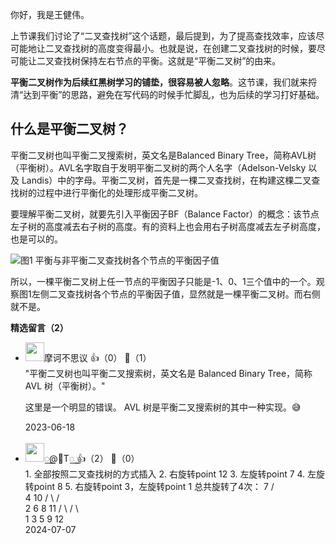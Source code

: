 你好，我是王健伟。

上节课我们讨论了“二叉查找树”这个话题，最后提到，为了提高查找效率，应该尽可能地让二叉查找树的高度变得最小。也就是说，在创建二叉查找树的时候，要尽可能让二叉查找树保持左右节点的平衡。这就是“平衡二叉树”的由来。

**平衡二叉树作为后续红黑树学习的铺垫，很容易被人忽略**。这节课，我们就来捋清“达到平衡”的思路，避免在写代码的时候手忙脚乱，也为后续的学习打好基础。

## 什么是平衡二叉树？

平衡二叉树也叫平衡二叉搜索树，英文名是Balanced Binary Tree，简称AVL树（平衡树）。AVL名字取自于发明平衡二叉树的两个人名字（Adelson-Velsky 以及 Landis）中的字母。平衡二叉树，首先是一棵二叉查找树，在构建这棵二叉查找树的过程中进行平衡化的处理形成平衡二叉树。

要理解平衡二叉树，就要先引入平衡因子BF（Balance Factor）的概念：该节点左子树的高度减去右子树的高度。有的资料上也会用右子树高度减去左子树高度，也是可以的。

![](https://static001.geekbang.org/resource/image/6c/16/6c229b04cfbf2be59e1077f6174a6e16.jpg?wh=1142x640 "图1 平衡与非平衡二叉查找树各个节点的平衡因子值")

所以，一棵平衡二叉树上任一节点的平衡因子只能是-1、0、1三个值中的一个。观察图1左侧二叉查找树各个节点的平衡因子值，显然就是一棵平衡二叉树。而右侧就不是。
<div><strong>精选留言（2）</strong></div><ul>
<li><img src="https://static001.geekbang.org/account/avatar/00/11/47/8b/0d33954c.jpg" width="30px"><span>摩诃不思议</span> 👍（0） 💬（1）<div>&quot;平衡二叉树也叫平衡二叉搜索树，英文名是 Balanced Binary Tree，简称 AVL 树（平衡树）。&quot;

这里是一个明显的错误。 AVL 树是平衡二叉搜索树的其中一种实现。😅</div>2023-06-18</li><br/><li><img src="https://static001.geekbang.org/account/avatar/00/16/f3/ef/b66d5d9b.jpg" width="30px"><span>꯭@꯭T꯭</span> 👍（2） 💬（0）<div>1. 全部按照二叉查找树的方式插入
2. 右旋转point 12
3. 左旋转point 7
4. 左旋转point 8
5. 右旋转point 3，左旋转point 1
总共旋转了4次：
                                 7
                              &#47;     \
                            4       10
                        &#47;      \    &#47; \
                       2         6 8  11
                      &#47; \       &#47;   \   \
                     1   3     5     9   12</div>2024-07-07</li><br/>
</ul>